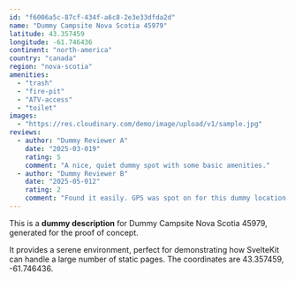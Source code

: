 ```yaml
---
id: "f6006a5c-87cf-434f-a6c8-2e3e33dfda2d"
name: "Dummy Campsite Nova Scotia 45979"
latitude: 43.357459
longitude: -61.746436
continent: "north-america"
country: "canada"
region: "nova-scotia"
amenities:
  - "trash"
  - "fire-pit"
  - "ATV-access"
  - "toilet"
images:
  - "https://res.cloudinary.com/demo/image/upload/v1/sample.jpg"
reviews:
  - author: "Dummy Reviewer A"
    date: "2025-03-019"
    rating: 5
    comment: "A nice, quiet dummy spot with some basic amenities."
  - author: "Dummy Reviewer B"
    date: "2025-05-012"
    rating: 2
    comment: "Found it easily. GPS was spot on for this dummy location."
---
```


This is a **dummy description** for Dummy Campsite Nova Scotia 45979, generated for the proof of concept.

It provides a serene environment, perfect for demonstrating how SvelteKit can handle a large number of static pages. The coordinates are 43.357459, -61.746436.
